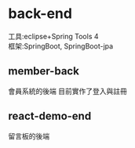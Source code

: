 # back-end
工具:eclipse+Spring Tools 4 <br/>
框架:SpringBoot, SpringBoot-jpa

## member-back
 會員系統的後端
 目前實作了登入與註冊
## react-demo-end
 留言板的後端
